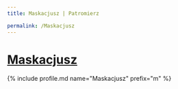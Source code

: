 ```yaml
---
title: Maskacjusz | Patromierz

permalink: /Maskacjusz
---
```


# [Maskacjusz](https://patronite.pl/Maskacjusz)

{% include profile.md name="Maskacjusz" prefix="m" %}
